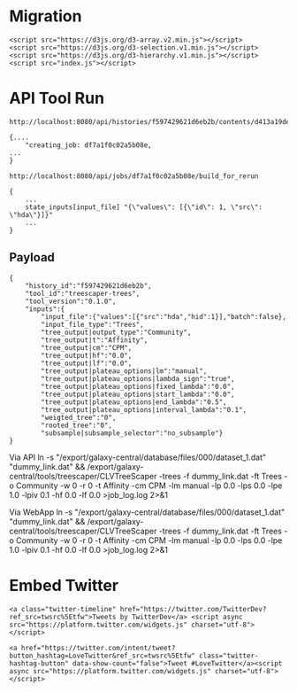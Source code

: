 # Migration

    <script src="https://d3js.org/d3-array.v2.min.js"></script>
    <script src="https://d3js.org/d3-selection.v1.min.js"></script>
    <script src="https://d3js.org/d3-hierarchy.v1.min.js"></script>
    <script src="index.js"></script>



# API Tool Run

    http://localhost:8080/api/histories/f597429621d6eb2b/contents/d413a19dec13d11e

    {....
        "creating_job: df7a1f0c02a5b08e,
    ...
    }

    http://localhost:8080/api/jobs/df7a1f0c02a5b08e/build_for_rerun

    {
        ...
        state_inputs[input_file] "{\"values\": [{\"id\": 1, \"src\": \"hda\"}]}"
        ...
    }
## Payload

    {
        "history_id":"f597429621d6eb2b",
        "tool_id":"treescaper-trees",
        "tool_version":"0.1.0",
        "inputs":{
            "input_file":{"values":[{"src":"hda","hid":1}],"batch":false},
            "input_file_type":"Trees",
            "tree_output|output_type":"Community",
            "tree_output|t":"Affinity",
            "tree_output|cm":"CPM",
            "tree_output|hf":"0.0",
            "tree_output|lf":"0.0",
            "tree_output|plateau_options|lm":"manual",
            "tree_output|plateau_options|lambda_sign":"true",
            "tree_output|plateau_options|fixed_lambda":"0.0",
            "tree_output|plateau_options|start_lambda":"0.0",
            "tree_output|plateau_options|end_lambda":"0.5",
            "tree_output|plateau_options|interval_lambda":"0.1",
            "weigted_tree":"0",
            "rooted_tree":"0",
            "subsample|subsample_selector":"no_subsample"}
    }


Via API
ln -s "/export/galaxy-central/database/files/000/dataset_1.dat"  "dummy_link.dat" &&  /export/galaxy-central/tools/treescaper/CLVTreeScaper -trees -f  dummy_link.dat -ft Trees -o Community -w 0 -r 0 -t Affinity -cm CPM -lm manual -lp 0.0 -lps 0.0 -lpe 1.0 -lpiv 0.1 -hf 0.0 -lf 0.0 >job_log.log 2>&1

Via WebApp
ln -s "/export/galaxy-central/database/files/000/dataset_1.dat"  "dummy_link.dat" &&  /export/galaxy-central/tools/treescaper/CLVTreeScaper -trees -f  dummy_link.dat -ft Trees -o Community -w 0 -r 0 -t Affinity -cm CPM -lm manual -lp 0.0 -lps 0.0 -lpe 1.0 -lpiv 0.1 -hf 0.0 -lf 0.0 >job_log.log 2>&1



# Embed Twitter

    <a class="twitter-timeline" href="https://twitter.com/TwitterDev?ref_src=twsrc%5Etfw">Tweets by TwitterDev</a> <script async src="https://platform.twitter.com/widgets.js" charset="utf-8"></script> 

    <a href="https://twitter.com/intent/tweet?button_hashtag=LoveTwitter&ref_src=twsrc%5Etfw" class="twitter-hashtag-button" data-show-count="false">Tweet #LoveTwitter</a><script async src="https://platform.twitter.com/widgets.js" charset="utf-8"></script>